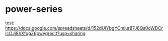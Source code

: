 # power-series

test:
https://docs.google.com/spreadsheets/d/152dUiYbgYCmiur87J6Qs0oWDCricOJi8hXfqgZ6pwyg/edit?usp=sharing
